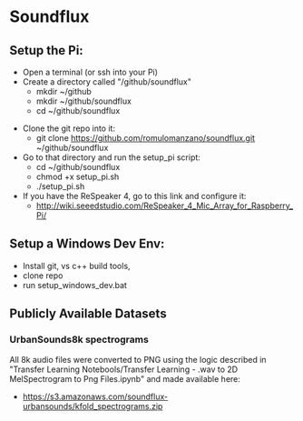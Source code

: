 # Soundflux

## Setup the Pi:
- Open a terminal (or ssh into your Pi)
- Create a directory called "/github/soundflux"
    * mkdir ~/github
    * mkdir ~/github/soundflux
    * cd ~/github/soundflux
* Clone the git repo into it:
    * git clone https://github.com/romulomanzano/soundflux.git ~/github/soundflux
* Go to that directory and run the setup_pi script:
    * cd ~/github/soundflux
    * chmod +x setup_pi.sh
    * ./setup_pi.sh
 * If you have the ReSpeaker 4, go to this link and configure it:
    * http://wiki.seeedstudio.com/ReSpeaker_4_Mic_Array_for_Raspberry_Pi/

## Setup a Windows Dev Env:
- Install git, vs c++ build tools,
- clone repo
- run setup_windows_dev.bat

## Publicly Available Datasets

### UrbanSounds8k spectrograms

All 8k audio files were converted to PNG using the logic described in "Transfer Learning Notebools/Transfer Learning - .wav to 2D MelSpectrogram to Png Files.ipynb" and made available here:
- https://s3.amazonaws.com/soundflux-urbansounds/kfold_spectrograms.zip
